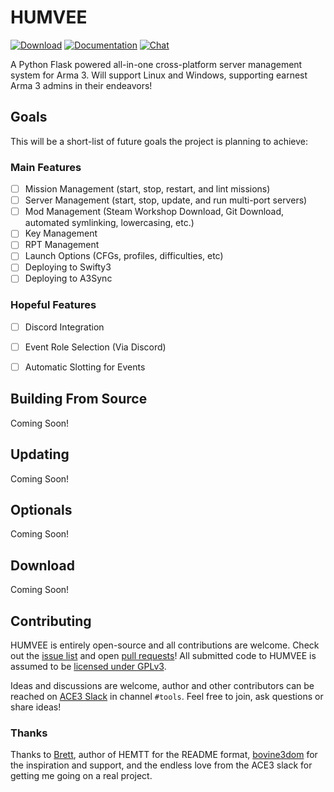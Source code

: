 # HUMVEE

[![Download](https://img.shields.io/badge/download-latest-orange.svg?style=flat)](https://github.com/SchwererKonigstiger/HUMVEE/releases/latest)
[![Documentation](https://img.shields.io/badge/docs-read-informational.svg)](https://SchwererKonigstiger.github.io/HUMVEE)
[![Chat](https://slackin.ace3mod.com/badge.svg?style=flat&label=chat)](https://slackin.ace3mod.com)

A Python Flask powered all-in-one cross-platform server management system for Arma 3. Will support Linux and Windows, supporting earnest Arma 3 admins in their endeavors!

## Goals

This will be a short-list of future goals the project is planning to achieve:

### Main Features

- [ ] Mission Management (start, stop, restart, and lint missions)
- [ ] Server Management (start, stop, update, and run multi-port servers)
- [ ] Mod Management (Steam Workshop Download, Git Download, automated symlinking, lowercasing, etc.)
- [ ] Key Management
- [ ] RPT Management
- [ ] Launch Options (CFGs, profiles, difficulties, etc)
- [ ] Deploying to Swifty3
- [ ] Deploying to A3Sync

### Hopeful Features

- [ ] Discord Integration
- [ ] Event Role Selection (Via Discord)
- [ ] Automatic Slotting for Events


## Building From Source

Coming Soon!

## Updating

Coming Soon!

## Optionals

Coming Soon!

## Download

Coming Soon!

## Contributing

HUMVEE is entirely open-source and all contributions are welcome. Check out the [issue list](https://github.com/SchwererKonigstiger/HUMVEE/issues) and open [pull requests](https://github.com/SchwererKonigstiger/HUMVEE/pulls)! All submitted code to HUMVEE is assumed to be [licensed under GPLv3](https://github.com/SchwererKonigstiger/HUMVEE/blob/master/LICENSE.md).

Ideas and discussions are welcome, author and other contributors can be reached on [ACE3 Slack](https://slackin.ace3mod.com) in channel `#tools`. Feel free to join, ask questions or share ideas!

### Thanks

Thanks to [Brett](https://github.com/synixebrett), author of HEMTT for the README format, [bovine3dom](https://github.com/bovine3dom) for the inspiration and support, and the endless love from the ACE3 slack for getting me going on a real project.
